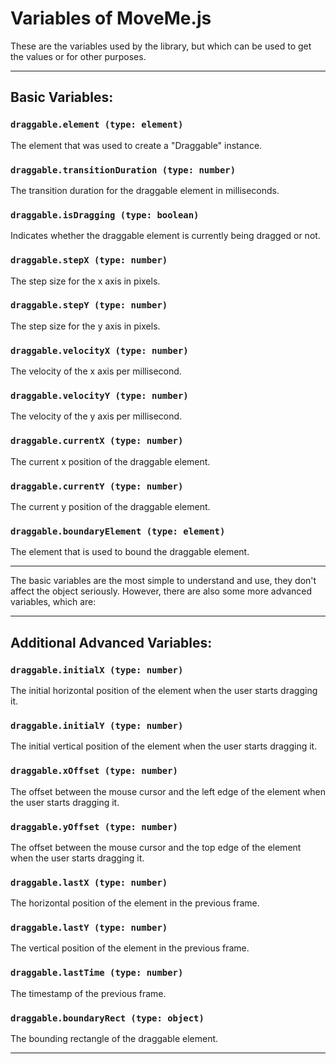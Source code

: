 # Variables of MoveMe.js

These are the variables used by the library, but which can be used to get the values or for other purposes.

****

## Basic Variables:

### `draggable.element (type: element)`

The element that was used to create a "Draggable" instance.

### `draggable.transitionDuration (type: number)`

The transition duration for the draggable element in milliseconds.

### `draggable.isDragging (type: boolean)`

Indicates whether the draggable element is currently being dragged or not.

### `draggable.stepX (type: number)`

The step size for the x axis in pixels.

### `draggable.stepY (type: number)`

The step size for the y axis in pixels.

### `draggable.velocityX (type: number)`

The velocity of the x axis per millisecond.

### `draggable.velocityY (type: number)`

The velocity of the y axis per millisecond.

### `draggable.currentX (type: number)`

The current x position of the draggable element.

### `draggable.currentY (type: number)`

The current y position of the draggable element.

### `draggable.boundaryElement (type: element)`

The element that is used to bound the draggable element.

****

The basic variables are the most simple to understand and use, they don't affect the object seriously. However, there are also some more advanced variables, which are:

****

## Additional Advanced Variables:

### `draggable.initialX (type: number)`

The initial horizontal position of the element when the user starts dragging it.

### `draggable.initialY (type: number)`

The initial vertical position of the element when the user starts dragging it.

### `draggable.xOffset (type: number)`

The offset between the mouse cursor and the left edge of the element when the user starts dragging it.

### `draggable.yOffset (type: number)`

The offset between the mouse cursor and the top edge of the element when the user starts dragging it.

### `draggable.lastX (type: number)`

The horizontal position of the element in the previous frame.

### `draggable.lastY (type: number)`

The vertical position of the element in the previous frame.

### `draggable.lastTime (type: number)`

The timestamp of the previous frame.

### `draggable.boundaryRect (type: object)`

The bounding rectangle of the draggable element.

****

